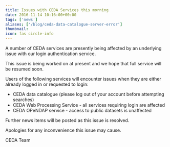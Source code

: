 ```yaml
---
title: Issues with CEDA Services this morning
date: 2016-11-14 10:16:00+00:00
tags: ['news']
aliases: ['/blog/ceda-data-catalogue-server-error']
thumbnail: 
icon: fas circle-info
---
```

A number of CEDA services are presently being affected by an underlying issue with our login authentication service.


This issue is being worked on at present and we hope that full service will be resumed soon.


Users of the following services will encounter issues when they are either already logged in or requested to login:


* CEDA data catalogue (please log out of your account before attempting searches)
* CEDA Web Processing Service - all services requiring login are affected
* CEDA OPeNDAP service - access to public datasets is unaffected


Further news items will be posted as this issue is resolved.


Apologies for any inconvenience this issue may cause.


CEDA Team


 

